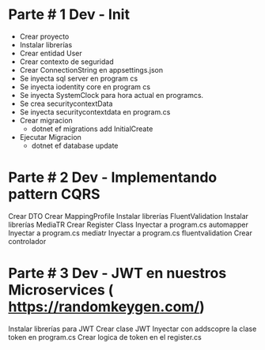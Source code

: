 # Parte # 1 Dev - Init

- Crear proyecto
- Instalar librerías
- Crear entidad User
- Crear contexto de seguridad
- Crear ConnectionString en appsettings.json
- Se inyecta sql server en program cs
- Se inyecta iodentity core en program cs
- Se inyecta SystemClock para hora actual en programcs.
- Se crea securitycontextData
- Se inyecta securitycontextdata en program.cs
- Crear migracion
  - dotnet ef migrations add InitialCreate
- Ejecutar Migracion
  - dotnet ef database update

# Parte # 2 Dev - Implementando pattern CQRS

Crear DTO
Crear MappingProfile
Instalar librerías FluentValidation
Instalar librerías MediaTR
Crear Register Class
Inyectar a program.cs automapper
Inyectar a program.cs mediatr
Inyectar a program.cs fluentvalidation
Crear controlador

# Parte # 3 Dev - JWT en nuestros Microservices ( https://randomkeygen.com/)

Instalar librerías para JWT
Crear clase JWT
Inyectar con addscopre la clase token en program.cs
Crear logica de token en el register.cs
